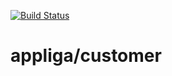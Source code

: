 [![Build Status](https://travis-ci.org/appliga/customer.svg?branch=master)](https://travis-ci.org/appliga/customer)


# appliga/customer

